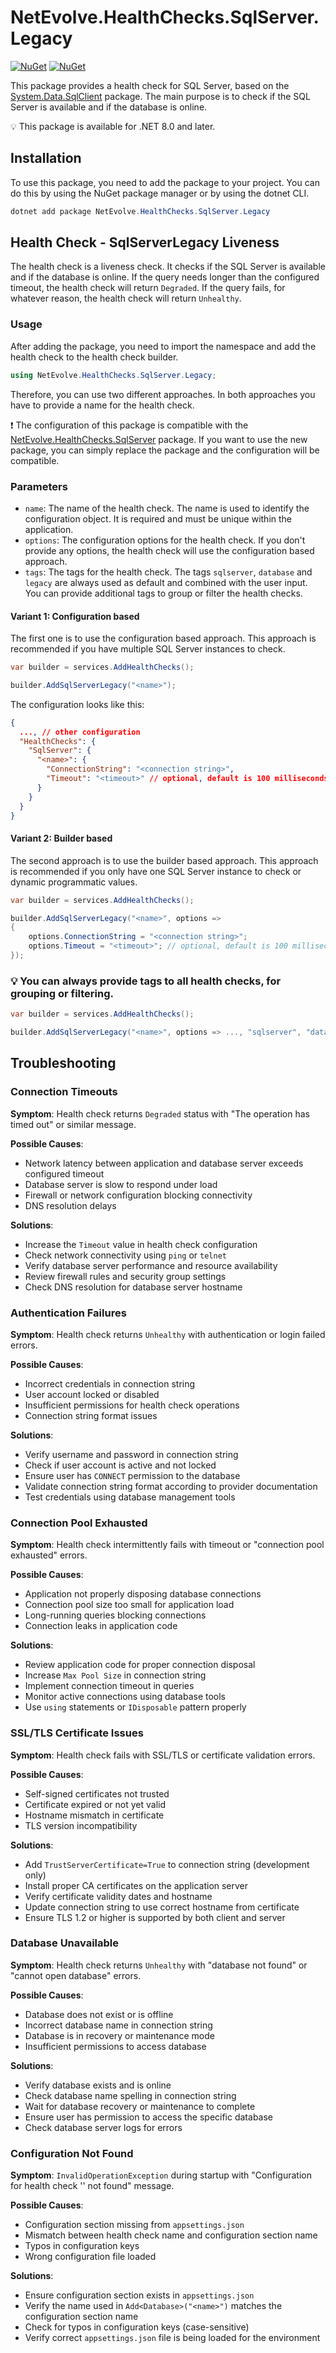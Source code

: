 # NetEvolve.HealthChecks.SqlServer.Legacy

[![NuGet](https://img.shields.io/nuget/v/NetEvolve.HealthChecks.SqlServer.Legacy?logo=nuget)](https://www.nuget.org/packages/NetEvolve.HealthChecks.SqlServer.Legacy/)
[![NuGet](https://img.shields.io/nuget/dt/NetEvolve.HealthChecks.SqlServer.Legacy?logo=nuget)](https://www.nuget.org/packages/NetEvolve.HealthChecks.SqlServer.Legacy/)

This package provides a health check for SQL Server, based on the [System.Data.SqlClient](https://www.nuget.org/packages/System.Data.SqlClient/) package.
The main purpose is to check if the SQL Server is available and if the database is online.

:bulb: This package is available for .NET 8.0 and later.

## Installation
To use this package, you need to add the package to your project. You can do this by using the NuGet package manager or by using the dotnet CLI.
```powershell
dotnet add package NetEvolve.HealthChecks.SqlServer.Legacy
```

## Health Check - SqlServerLegacy Liveness
The health check is a liveness check. It checks if the SQL Server is available and if the database is online.
If the query needs longer than the configured timeout, the health check will return `Degraded`.
If the query fails, for whatever reason, the health check will return `Unhealthy`.

### Usage
After adding the package, you need to import the namespace and add the health check to the health check builder.
```csharp
using NetEvolve.HealthChecks.SqlServer.Legacy;
```
Therefore, you can use two different approaches. In both approaches you have to provide a name for the health check.

:heavy_exclamation_mark: The configuration of this package is compatible with the [NetEvolve.HealthChecks.SqlServer](https://www.nuget.org/packages/NetEvolve.HealthChecks.SqlServer/) package. If you want to use the new package, you can simply replace the package and the configuration will be compatible.

### Parameters
- `name`: The name of the health check. The name is used to identify the configuration object. It is required and must be unique within the application.
- `options`: The configuration options for the health check. If you don't provide any options, the health check will use the configuration based approach.
- `tags`: The tags for the health check. The tags `sqlserver`, `database` and `legacy` are always used as default and combined with the user input. You can provide additional tags to group or filter the health checks.

#### Variant 1: Configuration based
The first one is to use the configuration based approach. This approach is recommended if you have multiple SQL Server instances to check.
```csharp
var builder = services.AddHealthChecks();

builder.AddSqlServerLegacy("<name>");
```

The configuration looks like this:
```json
{
  ..., // other configuration
  "HealthChecks": {
    "SqlServer": {
      "<name>": {
        "ConnectionString": "<connection string>",
        "Timeout": "<timeout>" // optional, default is 100 milliseconds
      }
    }
  }
}
```

#### Variant 2: Builder based
The second approach is to use the builder based approach. This approach is recommended if you only have one SQL Server instance to check or dynamic programmatic values.
```csharp
var builder = services.AddHealthChecks();

builder.AddSqlServerLegacy("<name>", options =>
{
    options.ConnectionString = "<connection string>";
    options.Timeout = "<timeout>"; // optional, default is 100 milliseconds
});
```

### :bulb: You can always provide tags to all health checks, for grouping or filtering.

```csharp
var builder = services.AddHealthChecks();

builder.AddSqlServerLegacy("<name>", options => ..., "sqlserver", "database");
```

## Troubleshooting

### Connection Timeouts

**Symptom**: Health check returns `Degraded` status with "The operation has timed out" or similar message.

**Possible Causes**:
- Network latency between application and database server exceeds configured timeout
- Database server is slow to respond under load
- Firewall or network configuration blocking connectivity
- DNS resolution delays

**Solutions**:
- Increase the `Timeout` value in health check configuration
- Check network connectivity using `ping` or `telnet`
- Verify database server performance and resource availability
- Review firewall rules and security group settings
- Check DNS resolution for database server hostname

### Authentication Failures

**Symptom**: Health check returns `Unhealthy` with authentication or login failed errors.

**Possible Causes**:
- Incorrect credentials in connection string
- User account locked or disabled
- Insufficient permissions for health check operations
- Connection string format issues

**Solutions**:
- Verify username and password in connection string
- Check if user account is active and not locked
- Ensure user has `CONNECT` permission to the database
- Validate connection string format according to provider documentation
- Test credentials using database management tools

### Connection Pool Exhausted

**Symptom**: Health check intermittently fails with timeout or "connection pool exhausted" errors.

**Possible Causes**:
- Application not properly disposing database connections
- Connection pool size too small for application load
- Long-running queries blocking connections
- Connection leaks in application code

**Solutions**:
- Review application code for proper connection disposal
- Increase `Max Pool Size` in connection string
- Implement connection timeout in queries
- Monitor active connections using database tools
- Use `using` statements or `IDisposable` pattern properly

### SSL/TLS Certificate Issues

**Symptom**: Health check fails with SSL/TLS or certificate validation errors.

**Possible Causes**:
- Self-signed certificates not trusted
- Certificate expired or not yet valid
- Hostname mismatch in certificate
- TLS version incompatibility

**Solutions**:
- Add `TrustServerCertificate=True` to connection string (development only)
- Install proper CA certificates on the application server
- Verify certificate validity dates and hostname
- Update connection string to use correct hostname from certificate
- Ensure TLS 1.2 or higher is supported by both client and server

### Database Unavailable

**Symptom**: Health check returns `Unhealthy` with "database not found" or "cannot open database" errors.

**Possible Causes**:
- Database does not exist or is offline
- Incorrect database name in connection string
- Database is in recovery or maintenance mode
- Insufficient permissions to access database

**Solutions**:
- Verify database exists and is online
- Check database name spelling in connection string
- Wait for database recovery or maintenance to complete
- Ensure user has permission to access the specific database
- Check database server logs for errors

### Configuration Not Found

**Symptom**: `InvalidOperationException` during startup with "Configuration for health check '<name>' not found" message.

**Possible Causes**:
- Configuration section missing from `appsettings.json`
- Mismatch between health check name and configuration section name
- Typos in configuration keys
- Wrong configuration file loaded

**Solutions**:
- Ensure configuration section exists in `appsettings.json`
- Verify the name used in `Add<Database>("<name>")` matches the configuration section name
- Check for typos in configuration keys (case-sensitive)
- Verify correct `appsettings.json` file is being loaded for the environment

